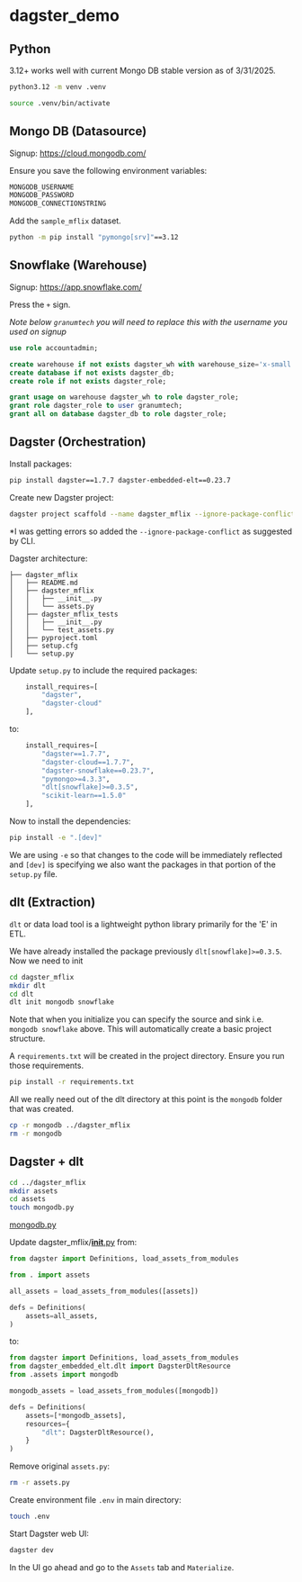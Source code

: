# dagster_demo

## Python

3.12+ works well with current Mongo DB stable version as of 3/31/2025.

```bash
python3.12 -m venv .venv
```

```bash
source .venv/bin/activate
```

## Mongo DB (Datasource)

Signup: https://cloud.mongodb.com/

Ensure you save the following environment variables:

```python
MONGODB_USERNAME
MONGODB_PASSWORD
MONGODB_CONNECTIONSTRING
```

Add the `sample_mflix` dataset.

```bash
python -m pip install "pymongo[srv]"==3.12
```

## Snowflake (Warehouse)

Signup: https://app.snowflake.com/

Press the `+` sign.

*Note below `granumtech` you will need to replace this with the username you used on signup*

```SQL
use role accountadmin;

create warehouse if not exists dagster_wh with warehouse_size='x-small';
create database if not exists dagster_db;
create role if not exists dagster_role;

grant usage on warehouse dagster_wh to role dagster_role;
grant role dagster_role to user granumtech;
grant all on database dagster_db to role dagster_role;
```

## Dagster (Orchestration)

Install packages:

```bash
pip install dagster==1.7.7 dagster-embedded-elt==0.23.7
```

Create new Dagster project:

```bash
dagster project scaffold --name dagster_mflix --ignore-package-conflict
```

*I was getting errors so added the `--ignore-package-conflict` as suggested by CLI.

Dagster architecture:

```
├── dagster_mflix
│   ├── README.md
│   ├── dagster_mflix
│   │   ├── __init__.py
│   │   └── assets.py
│   ├── dagster_mflix_tests
│   │   ├── __init__.py
│   │   └── test_assets.py
│   ├── pyproject.toml
│   ├── setup.cfg
│   └── setup.py
```

Update `setup.py` to include the required packages:

```python
    install_requires=[
        "dagster",
        "dagster-cloud"
    ],
```

to:

```python
    install_requires=[
        "dagster==1.7.7",
        "dagster-cloud==1.7.7",
        "dagster-snowflake==0.23.7",
        "pymongo>=4.3.3",
        "dlt[snowflake]>=0.3.5",
        "scikit-learn==1.5.0"
    ],
```

Now to install the dependencies:

```bash
pip install -e ".[dev]"
```

We are using `-e` so that changes to the code will be immediately reflected and `[dev]` is specifying we also want the packages in that portion of the `setup.py` file.

## dlt (Extraction)

`dlt` or data load tool is a lightweight python library primarily for the 'E' in ETL.

We have already installed the package previously `dlt[snowflake]>=0.3.5`. Now we need to init

```bash
cd dagster_mflix
mkdir dlt
cd dlt
dlt init mongodb snowflake
```

Note that when you initialize you can specify the source and sink i.e. `mongodb snowflake` above. This will automatically create a basic project structure.

A `requirements.txt` will be created in the project directory. Ensure you run those requirements.

```bash
pip install -r requirements.txt
```

All we really need out of the dlt directory at this point is the `mongodb` folder that was created.

```bash
cp -r mongodb ../dagster_mflix
rm -r mongodb
```
 
## Dagster + dlt

```bash
cd ../dagster_mflix
mkdir assets
cd assets
touch mongodb.py
```

[mongodb.py](/dagster_mflix/dagster_mflix/assets/mongodb.py)

Update dagster_mflix/[__init__.py](/dagster_mflix/dagster_mflix/__init__.py) from:

```python
from dagster import Definitions, load_assets_from_modules

from . import assets

all_assets = load_assets_from_modules([assets])

defs = Definitions(
    assets=all_assets,
)

```

to:

```python
from dagster import Definitions, load_assets_from_modules
from dagster_embedded_elt.dlt import DagsterDltResource
from .assets import mongodb

mongodb_assets = load_assets_from_modules([mongodb])

defs = Definitions(
    assets=[*mongodb_assets],
    resources={
        "dlt": DagsterDltResource(),
    }
)
```

Remove original `assets.py`:

```bash
rm -r assets.py
```

Create environment file `.env` in main directory:

```bash
touch .env
```

Start Dagster web UI:

```bash
dagster dev
```

In the UI go ahead and go to the `Assets` tab and `Materialize`.

